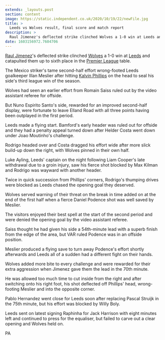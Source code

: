 ```yaml
--- 
extends: _layouts.post 
section: content 
image: https://static.independent.co.uk/2020/10/19/22/newFile.jpg 
title: > 
  Leeds vs Wolves result, final score and match report 
description: > 
  Raul Jimenez's deflected strike clinched Wolves a 1-0 win at Leeds and catapulted them up to sixth place in the Premier League table.Wolves had seen an earlier effort from Romain Saiss ruled out by the video assistant referee for offside.Rodrigo headed over and Costa dragged his effort wide after more slick build-up down the right, with Wolves pinned in their own half.Twice in quick succession from Phillips' corners, Rodrigo's thumping drives were blocked as Leeds chased the opening goal they deserved.Pablo Hernandez went close for Leeds soon after replacing Pascal Struijk in the 75th minute, but his effort was blocked by Willy Boly. 
date: 1603156972.7604706 
--- 
```

<div><p class="sc-pAoIE JavQY"></p><p class="sc-pIkGh dCBfFP"></p><p class="sc-pHJJA iocNwz above-article-prompt-donations"></p><p><a href="/topic/raul-jimenez">Raul Jimenez</a>'s deflected strike clinched <a href="/topic/wolves">Wolves</a> a 1-0 win at <a href="/topic/leeds">Leeds</a> and catapulted them up to sixth place in the <a href="/topic/premier-league">Premier League</a> table.</p><p>The Mexico striker's tame second-half effort wrong-footed Leeds goalkeeper Illan Meslier after hitting <a href="/topic/kalvin-phillips">Kalvin Phillips</a> on the head to seal his side's third league win of the season.</p><p></p><p>Wolves had seen an earlier effort from Romain Saiss ruled out by the video assistant referee for offside.</p><p id="article-im-prompt"></p><p>But Nuno Espirito Santo's side, rewarded for an improved second-half display, were fortunate to leave Elland Road with all three points having been outplayed in the first period.</p><p></p><p></p><p>Leeds made a flying start. Bamford's early header was ruled out for offside and they had a penalty appeal turned down after Helder Costa went down under Joao Moutinho's challenge.</p><p>Rodrigo headed over and Costa dragged his effort wide after more slick build-up down the right, with Wolves pinned in their own half.</p><p id="taboola-carousel-thumbnails"></p><p>Luke Ayling, Leeds' captain on the night following Liam Cooper's late withdrawal due to a groin injury, saw his fierce shot blocked by Max Kilman and Rodrigo was wayward with another header.</p><p>Twice in quick succession from Phillips' corners, Rodrigo's thumping drives were blocked as Leeds chased the opening goal they deserved.</p><p>Wolves served warning of their threat on the break in time added on at the end of the first half when a fierce Daniel Podence shot was well saved by Meslier.</p><p>The visitors enjoyed their best spell at the start of the second period and were denied the opening goal by the video assistant referee.</p><p></p><p>Saiss thought he had given his side a 54th-minute lead with a superb finish from the edge of the area, but VAR ruled Podence was in an offside position.</p><p>Meslier produced a flying save to turn away Podence's effort shortly afterwards and Leeds all of a sudden had a different fight on their hands.</p><p></p><p>Wolves added more bite to every challenge and were rewarded for their extra aggression when Jimenez gave them the lead in the 70th minute.</p><p>He was allowed too much time to cut inside from the right and after switching onto his right foot, his shot deflected off Phillips' head, wrong-footing Meslier and into the opposite corner.</p><p>Pablo Hernandez went close for Leeds soon after replacing Pascal Struijk in the 75th minute, but his effort was blocked by Willy Boly.</p><p>Leeds sent on latest signing Raphinha for Jack Harrison with eight minutes left and continued to press for the equaliser, but failed to carve out a clear opening and Wolves held on.</p><p></p><p>PA</p><p class="sc-ptCms fzKffT"></p></div>